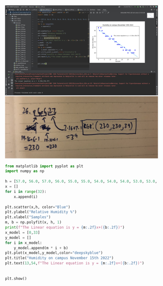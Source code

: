 ![test](https://github.com/KaiFig/Unit_2/blob/main/Quizzes/Quiz_026_test.jpg)
![Part 2](https://github.com/KaiFig/Unit_2/blob/main/Quizzes/Quiz_026_part_2.jpg)
```.py
from matplotlib import pyplot as plt
import numpy as np

h = [57.0, 56.0, 57.0, 56.0, 55.0, 55.0, 54.0, 54.0, 54.0, 53.0, 53.0, 54.0, 53.0, 53.0, 52.0, 52.0, 51.0, 51.0, 51.0, 50.0, 50.0, 49.0, 50.0, 49.0, 49.0, 48.0, 49.0, 49.0, 48.0, 48.0, 48.0, 49.0]
x = []
for i in range(32):
    x.append(i)

plt.scatter(x,h, color="Blue")
plt.ylabel("Relative Humidity %")
plt.xlabel("Samples")
m, b = np.polyfit(x, h, 1)
print(f"The Linear equation is y = {m:.2f}x+({b:.2f})")
x_model = [0,33]
y_model = []
for i in x_model:
    y_model.append(m * i + b)
plt.plot(x_model,y_model,color="deepskyblue")
plt.title("Humidity on campus November 15th 2022")
plt.text(13,54,f"The Linear equation is y = {m:.2f}x+({b:.2f})")


plt.show()


